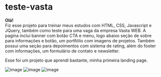 # teste-vasta

<strong>Olá! </strong><br>
Fiz esse projeto para treinar meus estudos com HTML, CSS, Javascript e JQuery, também como teste para uma vaga da empresa Vasta WEB. 
A pagina inclui banner com botão CTA e menu, logo abaixo seção de sobre para informações e botão, um portfólio com imagens de projetos.
Também possui uma seção para depoimentos com sistema de rating, além do footer com informações, um formulário de contato e newsletter.

Esse foi um projeto que aprendi bastante, minha primeira landing page.

![image](https://user-images.githubusercontent.com/87990551/185725210-6c855bb6-0198-4ca0-87ed-6bb736569850.png)
![image](https://user-images.githubusercontent.com/87990551/185725229-a2f7fdf5-e9f0-496c-b574-059c468ca0c2.png)
![image](https://user-images.githubusercontent.com/87990551/185725241-307284f7-ff7d-4925-b29f-50a57232e380.png)
